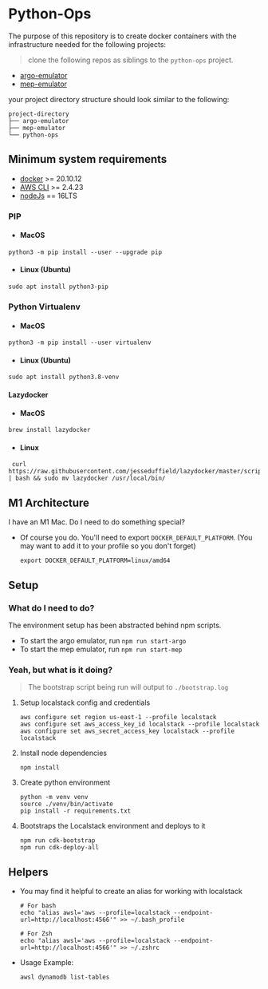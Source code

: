 # Python-Ops

The purpose of this repository is to create docker containers with the infrastructure needed for the following projects:

> clone the following repos as siblings to the `python-ops` project.

- [argo-emulator](https://github.com/JudgeSansDredd/argo-emulator)
- [mep-emulator](https://github.com/JudgeSansDredd/mep-emulator)

your project directory structure should look similar to the following:

```
project-directory
├── argo-emulator
├── mep-emulator
└── python-ops
```

## Minimum system requirements

- [docker](https://docs.docker.com/get-docker/) >= 20.10.12
- [AWS CLI](https://docs.aws.amazon.com/cli/latest/userguide/getting-started-install.html) >= 2.4.23
- [nodeJs](https://nodejs.org/en/download/package-manager/) == 16LTS

### PIP

- #### MacOS

```
python3 -m pip install --user --upgrade pip
```

- #### Linux (Ubuntu)

```
sudo apt install python3-pip
```

### Python Virtualenv

- #### MacOS

```
python3 -m pip install --user virtualenv
```

- #### Linux (Ubuntu)

```
sudo apt install python3.8-venv
```

#### Lazydocker

- #### MacOS

```
brew install lazydocker
```

- #### Linux

```
 curl https://raw.githubusercontent.com/jesseduffield/lazydocker/master/scripts/install_update_linux.sh | bash && sudo mv lazydocker /usr/local/bin/
```

## M1 Architecture

I have an M1 Mac. Do I need to do something special?

- Of course you do. You'll need to export `DOCKER_DEFAULT_PLATFORM`. (You may want to add it to your profile so you don't forget)
  ```
  export DOCKER_DEFAULT_PLATFORM=linux/amd64
  ```

## Setup

### What do I need to do?

The environment setup has been abstracted behind npm scripts.

- To start the argo emulator, run `npm run start-argo`
- To start the mep emulator, run `npm run start-mep`

### Yeah, but what is it doing?

> The bootstrap script being run will output to `./bootstrap.log`

1. Setup localstack config and credentials

   ```
   aws configure set region us-east-1 --profile localstack
   aws configure set aws_access_key_id localstack --profile localstack
   aws configure set aws_secret_access_key localstack --profile localstack
   ```

2. Install node dependencies

   ```
   npm install
   ```

3. Create python environment

   ```
   python -m venv venv
   source ./venv/bin/activate
   pip install -r requirements.txt
   ```

4. Bootstraps the Localstack environment and deploys to it

   ```
   npm run cdk-bootstrap
   npm run cdk-deploy-all
   ```

## Helpers

- You may find it helpful to create an alias for working with localstack

  ```
  # For bash
  echo "alias awsl='aws --profile=localstack --endpoint-url=http://localhost:4566'" >> ~/.bash_profile

  # For Zsh
  echo "alias awsl='aws --profile=localstack --endpoint-url=http://localhost:4566'" >> ~/.zshrc
  ```

- Usage Example:

  ```
  awsl dynamodb list-tables
  ```
